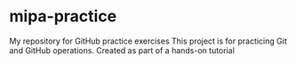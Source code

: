 # mipa-practice
My repository for GitHub practice exercises
This project is for practicing Git and GitHub operations.
Created as part of a hands-on tutorial